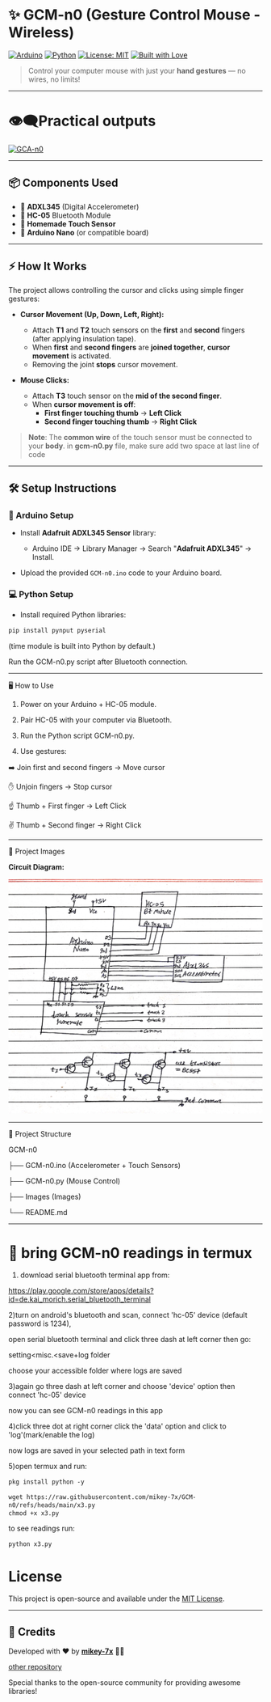 # ✨ GCM-n0 (Gesture Control Mouse - Wireless)

[![Arduino](https://img.shields.io/badge/Arduino-IDE-blue?logo=arduino)](https://www.arduino.cc/)
[![Python](https://img.shields.io/badge/Python-3.x-yellow?logo=python)](https://www.python.org/)
[![License: MIT](https://img.shields.io/badge/License-MIT-green)](https://github.com/mikey-7x/GCM-n0/blob/main/LICENSE)
[![Built with Love](https://img.shields.io/badge/Built%20with-%E2%9D%A4-red)](https://github.com/mikey-7x)

> Control your computer mouse with just your **hand gestures** — no wires, no limits!

---
# **👁️‍🗨️Practical outputs**  
[![GCA-n0](https://img.youtube.com/vi/nHxFMHYk4dc/maxresdefault.jpg)](https://youtu.be/nHxFMHYk4dc)

---
## 📦 Components Used

- 🔹 **ADXL345** (Digital Accelerometer)
- 🔹 **HC-05** Bluetooth Module
- 🔹 **Homemade Touch Sensor**
- 🔹 **Arduino Nano** (or compatible board)

---

## ⚡ How It Works

The project allows controlling the cursor and clicks using simple finger gestures:

- **Cursor Movement (Up, Down, Left, Right):**
  - Attach **T1** and **T2** touch sensors on the **first** and **second** fingers (after applying insulation tape).
  - When **first** and **second fingers** are **joined together**, **cursor movement** is activated.
  - Removing the joint **stops** cursor movement.

- **Mouse Clicks:**
  - Attach **T3** touch sensor on the **mid of the second finger**.
  - When **cursor movement is off**:
    - **First finger touching thumb** → **Left Click**
    - **Second finger touching thumb** → **Right Click**

> **Note**: The **common wire** of the touch sensor must be connected to your **body**.
>in **gcm-n0.py** file, make sure add two space at last line of code 



---

## 🛠️ Setup Instructions

### 🔧 Arduino Setup
- Install **Adafruit ADXL345 Sensor** library:
  - Arduino IDE → Library Manager → Search "**Adafruit ADXL345**" → Install.

- Upload the provided `GCM-n0.ino` code to your Arduino board.

### 💻 Python Setup
- Install required Python libraries:
```bash
pip install pynput pyserial
```
(time module is built into Python by default.)

Run the GCM-n0.py script after Bluetooth connection.



---

🖥️ How to Use

1. Power on your Arduino + HC-05 module.


2. Pair HC-05 with your computer via Bluetooth.


3. Run the Python script GCM-n0.py.


4. Use gestures:

➡️ Join first and second fingers → Move cursor

✋ Unjoin fingers → Stop cursor

☝️ Thumb + First finger → Left Click

✌️ Thumb + Second finger → Right Click





---

📸 Project Images

**Circuit Diagram:**

![Circuit Diagram](gcm-n0.jpg)

---

📁 Project Structure

GCM-n0

├── GCM-n0.ino (Accelerometer + Touch Sensors)

├── GCM-n0.py (Mouse Control)

├── Images (Images)

└── README.md

---

# 🪽 bring GCM-n0 readings in termux 

1) download serial bluetooth terminal app from:
   
https://play.google.com/store/apps/details?id=de.kai_morich.serial_bluetooth_terminal

2)turn on android's bluetooth and scan, connect 'hc-05' device (default password is 1234),

open serial bluetooth terminal and click three dash at left corner then go:

setting<misc.<save+log folder

choose your accessible folder where logs are saved

3)again go three dash at left corner and choose 'device' option then connect 'hc-05' device 

now you can see GCM-n0 readings in this app

4)click three dot at right corner click the 'data' option and click to 'log'(mark/enable the log)

now logs are saved in your selected path in text form

5)open termux and run:

```
pkg install python -y
```
```
wget https://raw.githubusercontent.com/mikey-7x/GCM-n0/refs/heads/main/x3.py
chmod +x x3.py
```
to see readings run:
```
python x3.py
```

# License

This project is open-source and available under the [MIT License](LICENSE).

---

## **📜 Credits**  
Developed with  ❤️ by **[mikey-7x](https://github.com/mikey-7x)** 🚀🔥  


[other repository](https://github.com/mikey-7x?tab=repositories)

Special thanks to the open-source community for providing awesome libraries!
